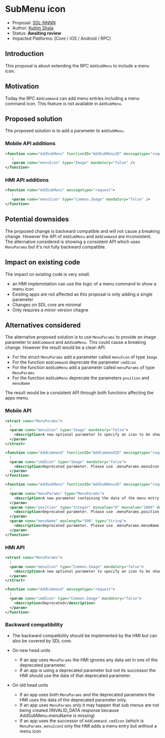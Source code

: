 # SubMenu icon

* Proposal: [SDL-NNNN](NNNN-submenu-icon.md)
* Author: [Kujtim Shala](https://github.com/kshala-ford)
* Status: **Awaiting review**
* Impacted Platforms: [Core / iOS / Android / RPC]

## Introduction

This proposal is about extending the RPC `AddSubMenu` to include a menu icon.

## Motivation

Today the RPC `AddCommand` can add menu entries including a menu command icon. This feature is not available in `AddSubMenu`.

## Proposed solution

The proposed solution is to add a parameter to `AddSubMenu`.

### Mobile API additions

```xml
<function name="AddSubMenu" functionID="AddSubMenuID" messagetype="request">
   :
   <param name="menuIcon" type="Image" mandatory="false" />
</function>
```

### HMI API additions

```xml
<function name="AddSubMenu" messagetype="request">
   :
   <param name="menuIcon" type="Common.Image" mandatory="false" />
</function>
```

## Potential downsides

The proposed change is backward compatible and will not cause a breaking change. However the API of `AddSubMenu` and `AddCommand` are inconsistent. The alternative considered is showing a consistent API which uses `MenuParams` but it's not fully backward compatible.

## Impact on existing code

The impact on existing code is very small.
- an HMI implemntation can use the logic of a menu command to show a menu icon
- Existing apps are not affected as this proposal is only adding a single parameter
- Changes on SDL core are minimal
- Only requires a minor version chagne 

## Alternatives considered

The alternative proposed solution is to use `MenuParams` to provide an image parameter to `AddCommand` and `AddSubMenu`. This could cause a breaking change. However the result would be a clean API.

- For the struct `MenuParams` add a parameter called `menuIcon` of type `Image`
- For the function `AddCommand` deprecate the parameter `cmdIcon`
- For the function `AddSubMenu` add a parameter called `menuParams` of type `MenuParams` 
- For the function `AddSubMenu` deprecate the parameters `position` and `menuName`

The result would be a consistent API through both functions affecting the apps menu.

### Mobile API

```xml
<struct name="MenuParams">
  :
  <param name="menuIcon" type="Image" mandatory="false">
    <description>A new optional parameter to specify an icon to be shown in the menu entry</description>
  </param>
</struct>

<function name="AddCommand" functionID="AddCommandID" messagetype="request">
  :
  <param name="cmdIcon" type="Image" mandatory="false">
    <description>Deprecated parameter. Please use .menuParams.menuIcon instead.</description>
  </param>
</function>

<function name="AddSubMenu" functionID="AddSubMenuID" messagetype="request">
  :
  <param name="menuParams" type="MenuParams">
    <description>A new parameter containing the data of the menu entry.</description>
  </param>
  <param name="position" type="Integer" minvalue="0" maxvalue="1000" defvalue="1000" mandatory="false">
    <description>Deprecated parameter. Please use .menuParams.position instead.</description>
  </param>
  <param name="menuName" maxlength="500" type="String">
    <description>Deprecated parameter. Please use .menuParams.menuName instead.</description>
  </param>
</function>
```

### HMI API

```xml
<struct name="MenuParams">
  :
  <param name="menuIcon" type="Common.Image" mandatory="false">
    <description>A new optional parameter to specify an icon to be shown in the menu entry</description>
  </param>
</struct>

<function name="AddCommand" messagetype="request">
  :
  <param name="cmdIcon" type="Common.Image" mandatory="false">
    <description>Deprecated</description>
  </param>
</function>
```

### Backward compatibility

- The backward compatibility should be implemented by the HMI but can also be covered by SDL core.

- On new head units 
  - If an app uses `MenuParams` the HMI ignores any data set in one of the deprecated parameter.
  - If an app is using a deprecated parameter but not its successor the HMI should use the data of that deprecated parameter.
  
- On old head units
  - If an app uses both `MenuParams` and the deprecated parameters the HMI uses the data of the deprecated parameter only.
  - If an app uses `MenuParams` only it may happen that sub menus are not being created (INVALID_DATA response because AddSubMenu.menuName is missing)
  - If an app uses the successor of `AddCommand.cmdIcon` (which is `MenuParams.menuIcon`) only the HMI adds a menu entry but without a menu icon
